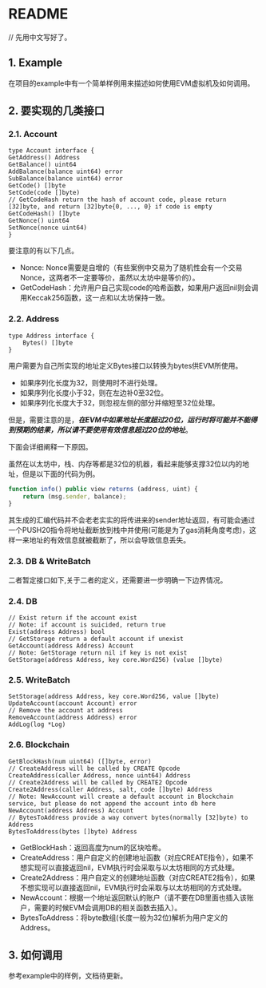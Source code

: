 # README

// 先用中文写好了。

## 1. Example

在项目的example中有一个简单样例用来描述如何使用EVM虚拟机及如何调用。

## 2. 要实现的几类接口

### 2.1. Account

```golang
type Account interface {
GetAddress() Address
GetBalance() uint64
AddBalance(balance uint64) error
SubBalance(balance uint64) error
GetCode() []byte
SetCode(code []byte)
// GetCodeHash return the hash of account code, please return [32]byte, and return [32]byte{0, ..., 0} if code is empty
GetCodeHash() []byte
GetNonce() uint64
SetNonce(nonce uint64)
}
```

要注意的有以下几点。

- Nonce: Nonce需要是自增的（有些案例中交易为了随机性会有一个交易Nonce，这两者不一定要等价，虽然以太坊中是等价的）。
- GetCodeHash：允许用户自己实现code的哈希函数，如果用户返回nil则会调用Keccak256函数，这一点和以太坊保持一致。

### 2.2. Address

```golang
type Address interface {
    Bytes() []byte
}
```

用户需要为自己所实现的地址定义Bytes接口以转换为bytes供EVM所使用。

- 如果序列化长度为32，则使用时不进行处理。
- 如果序列化长度小于32，则在左边补0至32位。
- 如果序列化长度大于32，则忽视左侧的部分并缩短至32位处理。

但是，需要注意的是，***在EVM中如果地址长度超过20位，运行时将可能并不能得到预期的结果，所以请不要使用有效信息超过20位的地址***。

下面会详细阐释一下原因。

虽然在以太坊中，栈、内存等都是32位的机器，看起来能够支撑32位以内的地址，但是以下面的代码为例。

```js
function info() public view returns (address, uint) {
    return (msg.sender, balance);
}
```

其生成的汇编代码并不会老老实实的将传进来的sender地址返回，有可能会通过一个PUSH20指令将地址截断放到栈中并使用(可能是为了gas消耗角度考虑)，这样一来地址的有效信息就被截断了，所以会导致信息丢失。

### 2.3. DB & WriteBatch

二者暂定接口如下,关于二者的定义，还需要进一步明确一下边界情况。

### 2.4. DB

```golang
// Exist return if the account exist
// Note: if account is suicided, return true
Exist(address Address) bool
// GetStorage return a default account if unexist
GetAccount(address Address) Account
// Note: GetStorage return nil if key is not exist
GetStorage(address Address, key core.Word256) (value []byte)
```

### 2.5. WriteBatch

```golang
SetStorage(address Address, key core.Word256, value []byte)
UpdateAccount(account Account) error
// Remove the account at address
RemoveAccount(address Address) error
AddLog(log *Log)
```

### 2.6. Blockchain

```golang
GetBlockHash(num uint64) ([]byte, error)
// CreateAddress will be called by CREATE Opcode
CreateAddress(caller Address, nonce uint64) Address
// Create2Address will be called by CREATE2 Opcode
Create2Address(caller Address, salt, code []byte) Address
// Note: NewAccount will create a default account in Blockchain service, but please do not append the account into db here
NewAccount(address Address) Account
// BytesToAddress provide a way convert bytes(normally [32]byte) to Address
BytesToAddress(bytes []byte) Address
```

- GetBlockHash：返回高度为num的区块哈希。
- CreateAddress：用户自定义的创建地址函数（对应CREATE指令），如果不想实现可以直接返回nil，EVM执行时会采取与以太坊相同的方式处理。
- Create2Address：用户自定义的创建地址函数（对应CREATE2指令），如果不想实现可以直接返回nil，EVM执行时会采取与以太坊相同的方式处理。
- NewAccount：根据一个地址返回默认的账户（请不要在DB里面也插入该账户，需要的时候EVM会调用DB的相关函数去插入）。
- BytesToAddress：将byte数组(长度一般为32位)解析为用户定义的Address。

## 3. 如何调用

参考example中的样例，文档待更新。
